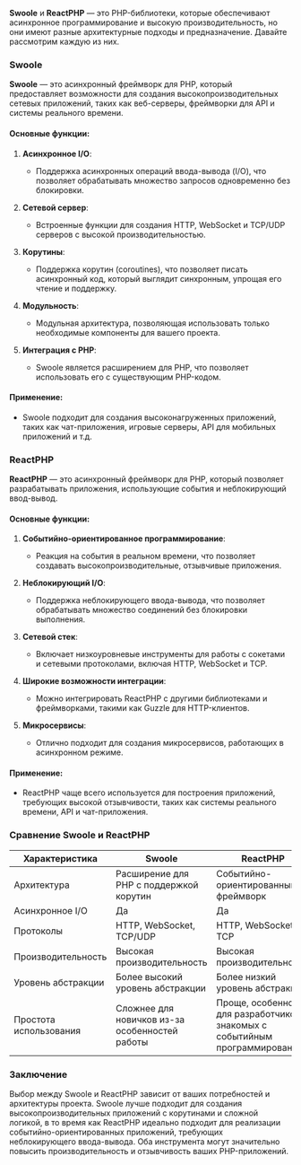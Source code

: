 **Swoole** и **ReactPHP** — это PHP-библиотеки, которые обеспечивают асинхронное программирование и высокую производительность, но они имеют разные архитектурные подходы и предназначение. Давайте рассмотрим каждую из них.

### Swoole

**Swoole** — это асинхронный фреймворк для PHP, который предоставляет возможности для создания высокопроизводительных сетевых приложений, таких как веб-серверы, фреймворки для API и системы реального времени.

#### Основные функции:

1. **Асинхронное I/O**:
   - Поддержка асинхронных операций ввода-вывода (I/O), что позволяет обрабатывать множество запросов одновременно без блокировки.

2. **Сетевой сервер**:
   - Встроенные функции для создания HTTP, WebSocket и TCP/UDP серверов с высокой производительностью.

3. **Корутины**:
   - Поддержка корутин (coroutines), что позволяет писать асинхронный код, который выглядит синхронным, упрощая его чтение и поддержку.

4. **Модульность**:
   - Модульная архитектура, позволяющая использовать только необходимые компоненты для вашего проекта.

5. **Интеграция с PHP**:
   - Swoole является расширением для PHP, что позволяет использовать его с существующим PHP-кодом.

#### Применение:
- Swoole подходит для создания высоконагруженных приложений, таких как чат-приложения, игровые серверы, API для мобильных приложений и т.д.

### ReactPHP

**ReactPHP** — это асинхронный фреймворк для PHP, который позволяет разрабатывать приложения, использующие события и неблокирующий ввод-вывод.

#### Основные функции:

1. **Событийно-ориентированное программирование**:
   - Реакция на события в реальном времени, что позволяет создавать высокопроизводительные, отзывчивые приложения.

2. **Неблокирующий I/O**:
   - Поддержка неблокирующего ввода-вывода, что позволяет обрабатывать множество соединений без блокировки выполнения.

3. **Сетевой стек**:
   - Включает низкоуровневые инструменты для работы с сокетами и сетевыми протоколами, включая HTTP, WebSocket и TCP.

4. **Широкие возможности интеграции**:
   - Можно интегрировать ReactPHP с другими библиотеками и фреймворками, такими как Guzzle для HTTP-клиентов.

5. **Микросервисы**:
   - Отлично подходит для создания микросервисов, работающих в асинхронном режиме.

#### Применение:
- ReactPHP чаще всего используется для построения приложений, требующих высокой отзывчивости, таких как системы реального времени, API и чат-приложения.

### Сравнение Swoole и ReactPHP

| Характеристика       | Swoole                               | ReactPHP                          |
|----------------------|--------------------------------------|-----------------------------------|
| Архитектура          | Расширение для PHP с поддержкой корутин | Событийно-ориентированный фреймворк |
| Асинхронное I/O      | Да                                   | Да                                |
| Протоколы            | HTTP, WebSocket, TCP/UDP             | HTTP, WebSocket, TCP              |
| Производительность    | Высокая производительность           | Высокая производительность        |
| Уровень абстракции   | Более высокий уровень абстракции     | Более низкий уровень абстракции   |
| Простота использования | Сложнее для новичков из-за особенностей работы | Проще, особенно для разработчиков, знакомых с событийным программированием |

### Заключение

Выбор между Swoole и ReactPHP зависит от ваших потребностей и архитектуры проекта. Swoole лучше подходит для создания высокопроизводительных приложений с корутинами и сложной логикой, в то время как ReactPHP идеально подходит для реализации событийно-ориентированных приложений, требующих неблокирующего ввода-вывода. Оба инструмента могут значительно повысить производительность и отзывчивость ваших PHP-приложений.